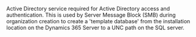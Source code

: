 Active Directory service required for Active Directory access and authentication. This is used by Server Message Block (SMB) during organization creation  to create a 'template database' from the installation location on the Dynamics 365 Server to a UNC path on the SQL server. 
